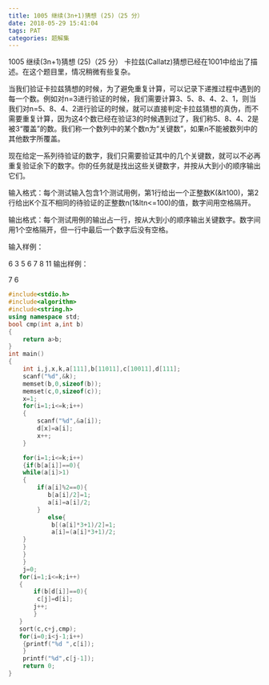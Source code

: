 ```yaml
---
title: 1005 继续(3n+1)猜想 (25)（25 分）
date: 2018-05-29 15:41:04
tags: PAT
categories: 题解集
---
```


1005 继续(3n+1)猜想 (25)（25 分）
卡拉兹(Callatz)猜想已经在1001中给出了描述。在这个题目里，情况稍微有些复杂。

当我们验证卡拉兹猜想的时候，为了避免重复计算，可以记录下递推过程中遇到的每一个数。例如对n=3进行验证的时候，我们需要计算3、5、8、4、2、1，则当我们对n=5、8、4、2进行验证的时候，就可以直接判定卡拉兹猜想的真伪，而不需要重复计算，因为这4个数已经在验证3的时候遇到过了，我们称5、8、4、2是被3“覆盖”的数。我们称一个数列中的某个数n为“关键数”，如果n不能被数列中的其他数字所覆盖。

现在给定一系列待验证的数字，我们只需要验证其中的几个关键数，就可以不必再重复验证余下的数字。你的任务就是找出这些关键数字，并按从大到小的顺序输出它们。

输入格式：每个测试输入包含1个测试用例，第1行给出一个正整数K(&lt100)，第2行给出K个互不相同的待验证的正整数n(1&ltn<=100)的值，数字间用空格隔开。

输出格式：每个测试用例的输出占一行，按从大到小的顺序输出关键数字。数字间用1个空格隔开，但一行中最后一个数字后没有空格。

输入样例：

6
3 5 6 7 8 11
输出样例：

7 6

```cpp
#include<stdio.h>
#include<algorithm>
#include<string.h>
using namespace std;
bool cmp(int a,int b)
{
    return a>b;
}
int main()
{
    int i,j,x,k,a[111],b[11011],c[10011],d[111];
    scanf("%d",&k);
    memset(b,0,sizeof(b));
    memset(c,0,sizeof(c));
    x=1;
    for(i=1;i<=k;i++)
    {
        scanf("%d",&a[i]);
        d[x]=a[i];
        x++;
    }

    for(i=1;i<=k;i++)
    {if(b[a[i]]==0){
    while(a[i]>1)
    {
        if(a[i]%2==0){
           b[a[i]/2]=1;
           a[i]=a[i]/2;
        }
           else{
            b[(a[i]*3+1)/2]=1;
            a[i]=(a[i]*3+1)/2;
    }
    }
    }
    }
    j=0;
   for(i=1;i<=k;i++)
   {
       if(b[d[i]]==0){
        c[j]=d[i];
       j++;
       }
   }
   sort(c,c+j,cmp);
   for(i=0;i<j-1;i++)
    {printf("%d ",c[i]);
    }
    printf("%d",c[j-1]);
    return 0;
}

```